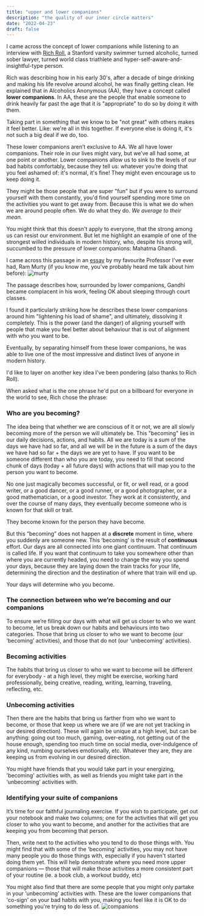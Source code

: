 ```yaml
---
title: "upper and lower companions"
description: "the quality of our inner circle matters"
date: "2022-04-23"
draft: false
---
```

I came across the concept of lower companions while listening to an interview with [Rich Roll](https://www.richroll.com/), a Stanford varsity swimmer turned alcoholic, turned sober lawyer, turned world class triathlete and hyper-self-aware-and-insightful-type person.

Rich was describing how in his early 30's, after a decade of binge drinking and making his life revolve around alcohol, he was finally getting clean. He explained that in Alcoholics Anonymous (AA), they have a concept called **lower companions**. In AA, these are the people that enable someone to drink heavily far past the age that it is "appropriate" to do so by doing it with them.

Taking part in something that we know to be "not great" with others makes it feel better. Like: we're all in this together. If everyone else is doing it, it's not such a big deal if we do, too.

These lower companions aren’t exclusive to AA. We all have lower companions. Their role in our lives might vary, but we’ve all had some, at one point or another. Lower companions allow us to sink to the levels of our bad habits comfortably, because they tell us: whatever you’re doing that you feel ashamed of: it's normal, it's fine! They might even encourage us to keep doing it.

They might be those people that are super "fun" but if you were to surround yourself with them constantly, you'd find yourself spending more time on the activities you want to get away from. Because this is what we do when we are around people often. We do what they do. _We average to their mean._

You might think that this doesn't apply to everyone, that the strong among us can resist our environment. But let me highlight an example of one of the strongest willed individuals in modern history, who, despite his strong will, succumbed to the pressure of lower companions: Mahatma Ghandi.

I came across this passage in an [essay](https://mast.queensu.ca/~murty/mind.pdf) by my favourite Professor I've ever had, Ram Murty (if you know me, you've probably heard me talk about him before):
![murty](https://embed.filekitcdn.com/e/48UrZzMMRnoTkKZ2GaFEg4/72wDzA2RPeveSZzRhvm6Cd)

The passage describes how, surrounded by lower companions, Gandhi became complacent in his work, feeling OK about sleeping through court classes.

I found it particularly striking how he describes these lower companions around him "lightening his load of shame", and ultimately, dissolving it completely. This is the power (and the danger) of aligning yourself with people that make you feel better about behaviour that is out of alignment with who you want to be.

Eventually, by separating himself from these lower companions, he was able to live one of the most impressive and distinct lives of anyone in modern history.

I'd like to layer on another key idea I've been pondering (also thanks to Rich Roll).

When asked what is the one phrase he'd put on a billboard for everyone in the world to see, Rich chose the phrase:

### Who are you becoming?

The idea being that whether we are conscious of it or not, we are all slowly becoming more of the person we will ultimately be. This "becoming" lies in our daily decisions, actions, and habits. All we are today is a sum of the days we have had so far, and all we will be in the future is a sum of the days we have had so far + the days we are yet to have. If you want to be someone different than who you are today, you need to fill that second chunk of days (today + all future days) with actions that will map you to the person you want to become.

No one just magically becomes successful, or fit, or well read, or a good writer, or a good dancer, or a good runner, or a good photographer, or a good mathematician, or a good investor. They work at it consistently, and over the course of many days, they eventually become someone who is known for that skill or trait.

They become known for the person they have become.

But this “becoming” does not happen at a **discrete** moment in time, where you suddenly are someone new. This ‘becoming’ is the result of **continuous** effort. Our days are all connected into one giant continuum. That continuum is called life. If you want that continuum to take you somewhere other than where you are currently headed, you need to change the way you spend your days, because they are laying down the train tracks for your life, determining the direction and the destination of where that train will end up.

Your days will determine who you become.

### The connection between who we’re becoming and our companions
To ensure we’re filling our days with what will get us closer to who we want to become, let us break down our habits and behaviours into two categories. Those that bring us closer to who we want to become (our ‘becoming’ activities), and those that do not (our ‘unbecoming’ activities).

### Becoming activities
The habits that bring us closer to who we want to become will be different for everybody - at a high level, they might be exercise, working hard professionally, being creative, reading, writing, learning, traveling, reflecting, etc.

### Unbecoming activities
Then there are the habits that bring us farther from who we want to become, or those that keep us where we are (if we are not yet tracking in our desired direction). These will again be unique at a high level, but can be anything: going out too much, gaming, over-eating, not getting out of the house enough, spending too much time on social media, over-indulgence of any kind, numbing ourselves emotionally, etc. Whatever they are, they are keeping us from evolving in our desired direction.

You might have friends that you would take part in your energizing, 'becoming' activities with, as well as friends you might take part in the ‘unbecoming’ activities with.

### Identifying your suite of companions
It’s time for our faithful journaling exercise. If you wish to participate, get out your notebook and make two columns; one for the activities that will get you closer to who you want to become, and another for the activities that are keeping you from becoming that person.

Then, write next to the activities who you tend to do those things with. You might find that with some of the 'becoming' activities, you may not have many people you do those things with, especially if you haven't started doing them yet. This will help demonstrate where you need more upper companions — those that will make those activities a more consistent part of your routine (ie. a book club, a workout buddy, etc)

You might also find that there are some people that you might only partake in your ‘unbecoming’ activities with. These are the lower companions that 'co-sign' on your bad habits with you, making you feel like it is OK to do something you're trying to do less of.
![companions](https://embed.filekitcdn.com/e/48UrZzMMRnoTkKZ2GaFEg4/uTs6qwucRvoW8ciTXPJnNf/email)